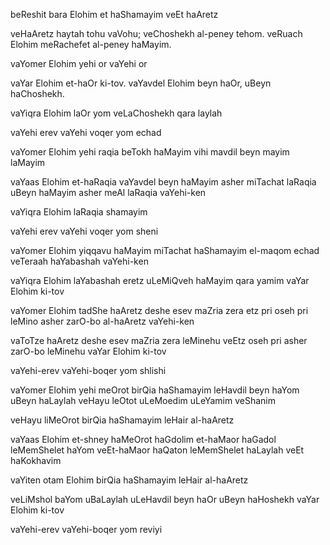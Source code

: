 beReshit bara Elohim et haShamayim veEt haAretz

veHaAretz haytah tohu vaVohu; 
veChoshekh al-peney tehom.
veRuach Elohim meRachefet al-peney haMayim.

vaYomer Elohim yehi or
vaYehi or

vaYar Elohim et-haOr ki-tov. 
vaYavdel Elohim beyn haOr, uBeyn haChoshekh.

vaYiqra Elohim laOr yom
veLaChoshekh qara laylah

vaYehi erev 
vaYehi voqer 
yom echad

vaYomer Elohim yehi raqia beTokh haMayim
vihi mavdil beyn mayim laMayim

vaYaas Elohim et-haRaqia 
vaYavdel beyn haMayim asher miTachat laRaqia uBeyn haMayim asher meAl laRaqia 
vaYehi-ken

vaYiqra Elohim laRaqia shamayim

vaYehi erev 
vaYehi voqer 
yom sheni

vaYomer Elohim yiqqavu haMayim miTachat haShamayim el-maqom echad
veTeraah haYabashah
vaYehi-ken

vaYiqra Elohim laYabashah eretz
uLeMiQveh haMayim qara yamim
vaYar Elohim ki-tov

vaYomer Elohim tadShe haAretz deshe esev maZria zera etz pri oseh pri leMino asher zarO-bo al-haAretz 
vaYehi-ken

vaToTze haAretz deshe esev maZria zera leMinehu veEtz oseh pri asher zarO-bo leMinehu 
vaYar Elohim ki-tov

vaYehi-erev 
vaYehi-boqer 
yom shlishi

vaYomer Elohim yehi meOrot birQia haShamayim leHavdil beyn haYom uBeyn haLaylah 
veHayu leOtot uLeMoedim uLeYamim veShanim

veHayu liMeOrot birQia haShamayim leHair al-haAretz

vaYaas Elohim et-shney haMeOrot haGdolim 
et-haMaor haGadol leMemShelet haYom 
veEt-haMaor haQaton leMemShelet haLaylah 
veEt haKokhavim

vaYiten otam Elohim birQia haShamayim leHair al-haAretz

veLiMshol baYom uBaLaylah 
uLeHavdil beyn haOr uBeyn haHoshekh 
vaYar Elohim ki-tov

vaYehi-erev 
vaYehi-boqer 
yom reviyi
